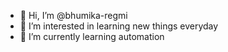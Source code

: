 - 👋 Hi, I’m @bhumika-regmi
- 👀 I’m interested in learning new things everyday
- 🌱 I’m currently learning automation
<!---
bhumika-regmi/bhumika-regmi is a ✨ special ✨ repository because its `README.md` (this file) appears on your GitHub profile.
You can click the Preview link to take a look at your changes.
--->
